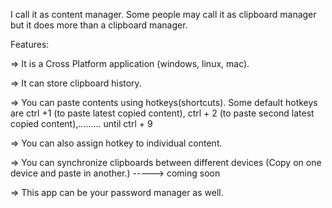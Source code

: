 I call it as content manager. Some people may call it as clipboard manager but it does more than a clipboard manager.

Features:

=> It is a Cross Platform application (windows, linux, mac).

=> It can store clipboard history.

=> You can paste contents using hotkeys(shortcuts). Some default hotkeys are ctrl +1 (to paste latest copied content), ctrl + 2 (to paste second latest copied content),......... until ctrl + 9

=> You can also assign hotkey to individual content.

=> You can synchronize clipboards between different devices (Copy on one device and paste in another.)  -----> coming soon

=> This app can be your password manager as well.
